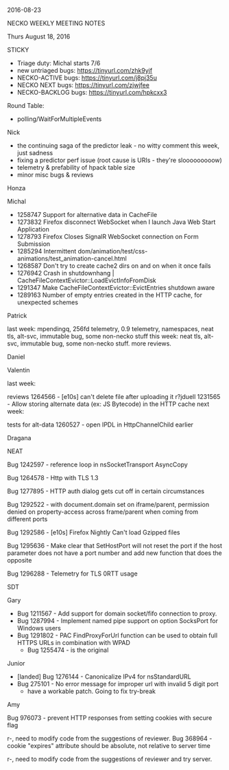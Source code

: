 2016-08-23

NECKO WEEKLY MEETING NOTES

Thurs August 18, 2016

STICKY

- Triage duty: Michal starts 7/6
-  new untriaged bugs: https://tinyurl.com/zhk9yjf
- NECKO-ACTIVE bugs: https://tinyurl.com/j8pj35u
- NECKO NEXT bugs: https://tinyurl.com/zjwjfee
- NECKO-BACKLOG bugs:  https://tinyurl.com/hpkcxx3

Round Table:

 - polling/WaitForMultipleEvents

Nick

 - the continuing saga of the predictor leak - no witty comment this week, just sadness
 - fixing a predictor perf issue (root cause is URIs - they're slooooooooow)
 - telemetry & prefability of hpack table size
 - minor misc bugs & reviews

Honza

Michal

 - 1258747 Support for alternative data in CacheFile
 - 1273832 Firefox disconnect WebSocket when I launch Java Web Start Application
 - 1278793 Firefox Closes SignalR WebSocket connection on Form Submission
 - 1285294 Intermittent dom/animation/test/css-animations/test_animation-cancel.html
 - 1268587 Don't try to create cache2 dirs on and on when it once fails
 - 1276942 Crash in shutdownhang | CacheFileContextEvictor::LoadEvictInfoFromDisk
 - 1291347 Make CacheFileContextEvictor::EvictEntries shutdown aware
 - 1289163 Number of empty entries created in the HTTP cache, for unexpected schemes

Patrick

  last week: mpendingq, 256fd telemetry, 0.9 telemetry, namespaces, neat tls, alt-svc, immutable bug, some non-necko stuff
  this week: neat tls, alt-svc, immutable bug, some non-necko stuff. more reviews.

Daniel

Valentin

last week:

 reviews
 1264566 - [e10s] can't delete file after uploading it r?jduell
 1231565 - Allow storing alternate data (ex: JS Bytecode) in the HTTP cache
next week:

 tests for alt-data
 1260527 - open IPDL in HttpChannelChild earlier

Dragana

NEAT

Bug 1242597 -       reference loop in nsSocketTransport AsyncCopy

Bug 1264578 -       Http with TLS 1.3

Bug 1277895 -       HTTP auth dialog gets cut off in certain circumstances

Bug 1292522 -       with document.domain set on iframe/parent, permission denied on property-access across frame/parent when coming from different ports

Bug 1292586 -       [e10s] Firefox Nightly Can't load Gzipped files

Bug 1295636 -       Make clear that SetHostPort will not reset the port if the host parameter does not have a port number and add new function that does the opposite

Bug 1296288 -       Telemetry for TLS 0RTT usage

SDT

Gary

- Bug 1211567 - Add support for domain socket/fifo connection to proxy.
- Bug 1287994 - Implement named pipe support on option SocksPort for Windows users
- Bug 1291802 - PAC FindProxyForUrl function can be used to obtain full HTTPS URLs in combination with WPAD
  - Bug 1255474 - is the original

Junior

- [landed] Bug 1276144 - Canonicalize IPv4 for nsStandardURL
- Bug 275101 - No error message for improper url with invalid 5 digit port
  - have a workable patch. Going to fix try-break

Amy

Bug 976073 - prevent HTTP responses from setting cookies with secure flag

   r-, need to modify code from the suggestions of reviewer.
Bug 368964 - cookie "expires" attribute should be absolute, not relative to server time

   r-, need to modify code from the suggestions of reviewer and try server.

